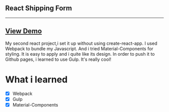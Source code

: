 ## React Shipping Form 
-----------------------

[View Demo](https://weianofsteel.github.io/react-shipping-form/)
----------------------------------------------------------------

My second react project,i set it up without using create-react-app. I used Webpack to bundle my Javascript. And i tried Material-Components for styling. It is easy to apply and i quite like its design. In order to push it to Github pages, i learned to use Gulp. It's really cool!


# What i learned

-[x] Webpack
-[x] Gulp
-[x] Material-Components